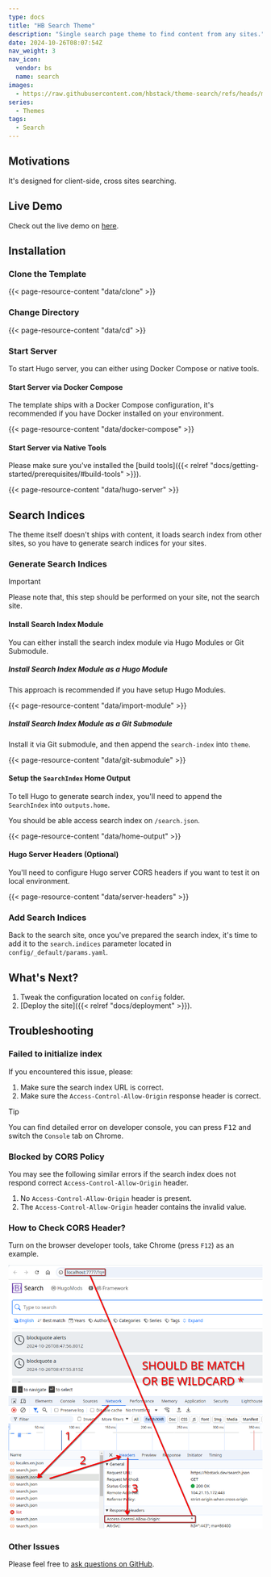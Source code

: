 ```yaml
---
type: docs
title: "HB Search Theme"
description: "Single search page theme to find content from any sites."
date: 2024-10-26T08:07:54Z
nav_weight: 3
nav_icon:
  vendor: bs
  name: search
images:
  - https://raw.githubusercontent.com/hbstack/theme-search/refs/heads/main/images/screenshot.png?width=1500&height=1000
series:
  - Themes
tags:
  - Search
---
```


## Motivations

It's designed for client-side, cross sites searching.

## Live Demo

Check out the live demo on [here](https://theme-search.hbstack.dev/).

## Installation

### Clone the Template

{{< page-resource-content "data/clone" >}}

### Change Directory

{{< page-resource-content "data/cd" >}}

### Start Server

To start Hugo server, you can either using Docker Compose or native tools.

#### Start Server via Docker Compose

The template ships with a Docker Compose configuration, it's recommended if you have Docker installed on your environment.

{{< page-resource-content "data/docker-compose" >}}

#### Start Server via Native Tools

Please make sure you've installed the [build tools]({{< relref "docs/getting-started/prerequisites/#build-tools" >}}).

{{< page-resource-content "data/hugo-server" >}}

## Search Indices

The theme itself doesn't ships with content, it loads search index from other sites, so you have to generate search indices for your sites.

### Generate Search Indices

> [!IMPORTANT]
> Please note that, this step should be performed on your site, not the search site.

#### Install Search Index Module

You can either install the search index module via Hugo Modules or Git Submodule.

##### Install Search Index Module as a Hugo Module

This approach is recommended if you have setup Hugo Modules.

{{< page-resource-content "data/import-module" >}}

##### Install Search Index Module as a Git Submodule

Install it via Git submodule, and then append the `search-index` into `theme`.

{{< page-resource-content "data/git-submodule" >}}

#### Setup the `SearchIndex` Home Output

To tell Hugo to generate search index, you'll need to append the `SearchIndex` into `outputs.home`.

You should be able access search index on `/search.json`.

{{< page-resource-content "data/home-output" >}}

#### Hugo Server Headers (Optional)

You'll need to configure Hugo server CORS headers if you want to test it on local environment.

{{< page-resource-content "data/server-headers" >}}

### Add Search Indices

Back to the search site, once you've prepared the search index, it's time to add it to the `search.indices` parameter located in `config/_default/params.yaml`.

## What's Next?

1. Tweak the configuration located on `config` folder.
2. [Deploy the site]({{< relref "docs/deployment" >}}).

## Troubleshooting

### Failed to initialize index

If you encountered this issue, please:

1. Make sure the search index URL is correct.
2. Make sure the `Access-Control-Allow-Origin` response header is correct.

> [!TIP]
> You can find detailed error on developer console, you can press <kbd>F12</kbd> and switch the `Console` tab on Chrome.

### Blocked by CORS Policy

You may see the following similar errors if the search index does not respond correct `Access-Control-Allow-Origin` header.

1. No `Access-Control-Allow-Origin` header is present.
2. The `Access-Control-Allow-Origin` header contains the invalid value.

### How to Check CORS Header?

Turn on the browser developer tools, take Chrome (press `F12`) as an example.

![Check CORS on Chrome](chrome-cors.png)

### Other Issues

Please feel free to [ask questions on GitHub](https://github.com/orgs/hbstack/discussions/new?category=q-a).

